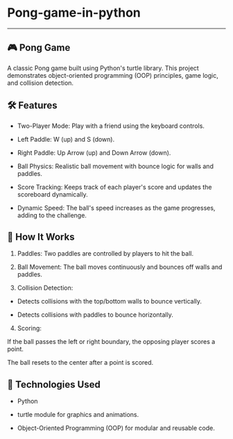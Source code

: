 # Pong-game-in-python
-------------------------------------------------------------------------------------------------------------------------
## 🎮 Pong Game
A classic Pong game built using Python's turtle library. This project demonstrates object-oriented programming (OOP) principles, game logic, and collision detection.

## 🛠️ Features
- Two-Player Mode: Play with a friend using the keyboard controls.

- Left Paddle: W (up) and S (down).

- Right Paddle: Up Arrow (up) and Down Arrow (down).

- Ball Physics: Realistic ball movement with bounce logic for walls and paddles.

- Score Tracking: Keeps track of each player's score and updates the scoreboard dynamically.

- Dynamic Speed: The ball's speed increases as the game progresses, adding to the challenge.

## 🔧 How It Works
1. Paddles: Two paddles are controlled by players to hit the ball.

2. Ball Movement: The ball moves continuously and bounces off walls and paddles.

3. Collision Detection:

 - Detects collisions with the top/bottom walls to bounce vertically.

 - Detects collisions with paddles to bounce horizontally.

4. Scoring:

If the ball passes the left or right boundary, the opposing player scores a point.

The ball resets to the center after a point is scored.

## 🧰 Technologies Used
- Python

- turtle module for graphics and animations.

- Object-Oriented Programming (OOP) for modular and reusable code.
